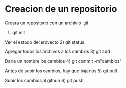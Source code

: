 # Creacion de un repositorio

Creara un repositorio con un archivio .git
1) git init

Ver el estado del proyecto
2) git status

Agregar todos los archivos a los cambios
3) git add .

Darle un nombre los cambios
4) git commit -m"cambios"

Antes de subir los cambios, hay que bajarlos
5) git pull

Subir los cambios al githuh
6) git push